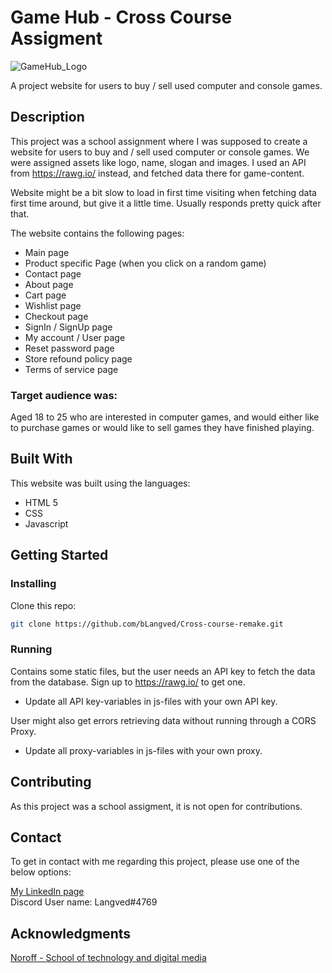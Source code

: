 # Game Hub - Cross Course Assigment

![GameHub_Logo](https://github.com/bLangved/Cross-course-remake/assets/101604131/53d3822c-52c9-4853-a3c9-365a6a488adc)


A project website for users to buy / sell used computer and console games. 

## Description

This project was a school assignment where I was supposed to create a website for users to buy and / sell used computer or console games. 
We were assigned assets like logo, name, slogan and images. I used an API from https://rawg.io/ instead, and fetched data there for game-content.

Website might be a bit slow to load in first time visiting when fetching data first time around, but give it a little time. Usually responds pretty quick after that.  

The website contains the following pages:

- Main page
- Product specific Page (when you click on a random game)
- Contact page
- About page
- Cart page
- Wishlist page
- Checkout page
- SignIn / SignUp page
- My account / User page
- Reset password page
- Store refound policy page
- Terms of service page

### Target audience was: 
Aged 18 to 25 who are interested in computer games, and would either like to purchase games or would like to sell games they have finished playing.

## Built With

This website was built using the languages: 

- HTML 5
- CSS
- Javascript 

## Getting Started

### Installing

Clone this repo:

```bash
git clone https://github.com/bLangved/Cross-course-remake.git
```

### Running

Contains some static files, but the user needs an API key to fetch the data from the database. Sign up to https://rawg.io/ to get one. 
- Update all API key-variables in js-files with your own API key. 

User might also get errors retrieving data without running through a CORS Proxy. 
- Update all proxy-variables in js-files with your own proxy. 

## Contributing

As this project was a school assigment, it is not open for contributions.

## Contact

To get in contact with me regarding this project, please use one of the below options:

[My LinkedIn page](https://www.linkedin.com/in/bj%C3%B8rnar-heian-langved-23157b246/)
<br>
Discord User name: Langved#4769


## Acknowledgments

[Noroff - School of technology and digital media](https://www.noroff.no/en)
